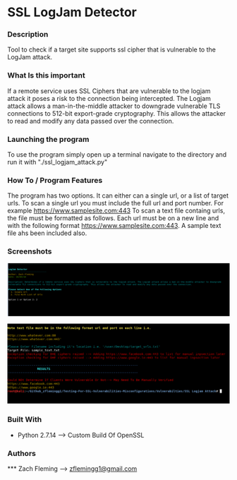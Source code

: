 # SSL LogJam Detector

### Description

Tool to check if a target site supports ssl cipher that is vulnerable to the LogJam attack.

### What Is this important

If a remote service uses SSL Ciphers that are vulnerable to the logjam attack it poses a risk to the connection being intercepted. The Logjam attack allows a man-in-the-middle attacker to downgrade vulnerable TLS connections to 512-bit export-grade cryptography. This allows the attacker to read and modify any data passed over the connection.


### Launching the program

To use the program simply open up a terminal navigate to the directory and run it with "./ssl_logjam_attack.py"

### How To / Program Features

The program has two options. It can either can a single url, or a list of target urls. 
To scan a single url you must include the full url and port number. For example https://www.samplesite.com:443
To scan a text file containg urls, the file must be formatted as follows. Each url must be on a new line and with the following format https://www.samplesite.com:443. 
A sample text file ahs been included also. 



### Screenshots
![alt text](screenshots/logjam_overview.png "Overview of Program")

![alt text](screenshots/logjam_overview2.png "Sample Output")


### Built With

* Python 2.7.14 --> Custom Build Of OpenSSL

### Authors

*** Zach Fleming --> zflemingg1@gmail.com





